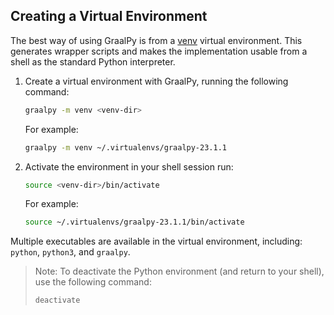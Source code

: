 ## Creating a Virtual Environment

The best way of using GraalPy is from a [venv](https://docs.python.org/3/library/venv.html) virtual environment.
This generates wrapper scripts and makes the implementation usable from a shell as the standard Python interpreter. 

1. Create a virtual environment with GraalPy, running the following command:
    ```bash
    graalpy -m venv <venv-dir>
    ```
    For example:
    ```bash
    graalpy -m venv ~/.virtualenvs/graalpy-23.1.1
    ```

2. Activate the environment in your shell session run:
    ```bash
    source <venv-dir>/bin/activate
    ```
    For example:
    ```bash
    source ~/.virtualenvs/graalpy-23.1.1/bin/activate
    ```

Multiple executables are available in the virtual environment, including: `python`, `python3`, and `graalpy`.

> Note: To deactivate the Python environment (and return to your shell), use the following command:
> ```bash
> deactivate
> ```

<br>